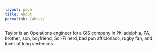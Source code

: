 ```yaml
---
layout: page
title: About
permalink: /about/
---
```


Taylor is an Operations engineer for a GIS company in Philadelphia, PA, brother, son, boyfriend, Sci-Fi nerd, bad pun afficionado, rugby fan, and lover of long sentences.
